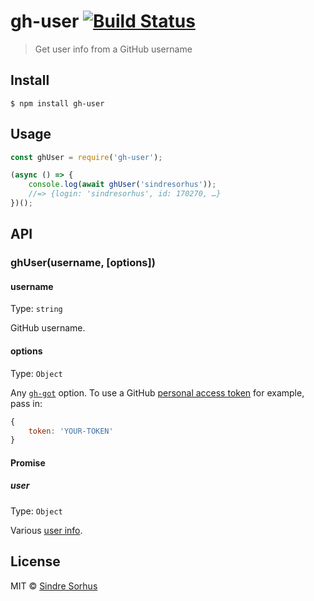# gh-user [![Build Status](https://travis-ci.org/sindresorhus/gh-user.svg?branch=master)](https://travis-ci.org/sindresorhus/gh-user)

> Get user info from a GitHub username


## Install

```
$ npm install gh-user
```


## Usage

```js
const ghUser = require('gh-user');

(async () => {
	console.log(await ghUser('sindresorhus'));
	//=> {login: 'sindresorhus', id: 170270, …}
})();
```


## API

### ghUser(username, [options])

#### username

Type: `string`

GitHub username.

#### options

Type: `Object`

Any [`gh-got`](https://github.com/sindresorhus/gh-got#api) option. To use a GitHub [personal access token](https://github.com/settings/tokens/new) for example, pass in:

```js
{
	token: 'YOUR-TOKEN'
}
```

#### Promise

##### user

Type: `Object`

Various [user info](https://developer.github.com/v3/users/#response).


## License

MIT © [Sindre Sorhus](https://sindresorhus.com)
